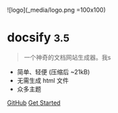 <!-- _coverpage.md -->

![logo](_media/logo.png =100x100)

# docsify <small>3.5</small>

> 一个神奇的文档网站生成器。我s 

- 简单、轻便 (压缩后 ~21kB)
- 无需生成 html 文件
- 众多主题

[GitHub](https://github.com/docsifyjs/docsify/)
[Get Started](#docsify)
